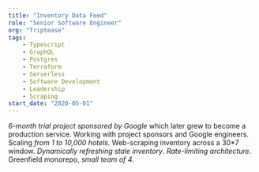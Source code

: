 ```yaml
---
title: "Inventory Data Feed"
role: "Senior Software Engineer"
org: "Triptease"
tags:
    - Typescript
    - GraphQL
    - Postgres
    - Terraform
    - Serverless
    - Software Development
    - Leadership
    - Scraping
start_date: "2020-05-01"
---
```

_6-month trial project sponsored by Google_ which later grew to become a production service.
Working with project sponsors and Google engineers.
Scaling _from 1 to 10,000 hotels_.
Web-scraping inventory across a 30*7 window.
_Dynamically refreshing stale inventory_.
_Rate-limiting architecture_.
Greenfield monorepo, _small team of 4_.